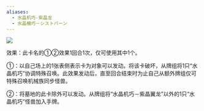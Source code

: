 ```yaml
---
aliases:
  - 水晶机巧-紫晶龙
  - 水晶機巧－シストバーン
---
```

![](https://cdn.233.momobako.com/ygopro/pics/29838323.jpg!half)

效果：此卡名的①②效果1回合1次，仅可使用其中1个。

①：以自己场上的1张表侧表示卡为对象可以发动。将该卡破坏，从牌组将1只“水晶机巧”协调特殊召唤。此效果发动后，直至回合结束时为止自己从额外牌组仅可特殊召唤机械族同步怪兽。

②：将墓地的此卡除外可以发动。从牌组将“水晶机巧－紫晶翼龙”以外的1只“水晶机巧”怪兽加入手牌。
